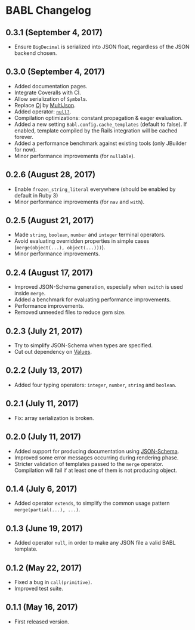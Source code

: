 # BABL Changelog

## 0.3.1 (September 4, 2017)
- Ensure `BigDecimal` is serialized into JSON float, regardless of the JSON backend chosen.

## 0.3.0 (September 4, 2017)
- Added documentation pages.
- Integrate Coveralls with CI.
- Allow serialization of `Symbol`s.
- Replace [Oj](https://github.com/ohler55/oj) by [MultiJson](https://github.com/intridea/multi_json).
- Added operator: [`null?`](pages/operators.md#is_null).
- Compilation optimizations: constant propagation & eager evaluation.
- Added a new setting `Babl.config.cache_templates` (default to false). If enabled, template compiled by the Rails integration will be cached forever.
- Added a performance benchmark against existing tools (only JBuilder for now).
- Minor performance improvements (for `nullable`).

## 0.2.6 (August 28, 2017)
- Enable `frozen_string_literal` everywhere (should be enabled by default in Ruby 3)
- Minor performance improvements (for `nav` and `with`).

## 0.2.5 (August 21, 2017)
- Made `string`, `boolean`, `number` and `integer` terminal operators.
- Avoid evaluating overridden properties in simple cases (`merge(object(...), object(...)))`).
- Minor performance improvements.

## 0.2.4 (August 17, 2017)
- Improved JSON-Schema generation, especially when `switch` is used inside `merge`.
- Added a benchmark for evaluating performance improvements.
- Performance improvements.
- Removed unneeded files to reduce gem size.

## 0.2.3 (July 21, 2017)
- Try to simplify JSON-Schema when types are specified.
- Cut out dependency on [Values](https://github.com/tcrayford/Values).

## 0.2.2 (July 13, 2017)

- Added four typing operators: `integer`, `number`, `string` and `boolean`.

## 0.2.1 (July 11, 2017)

- Fix: array serialization is broken.

## 0.2.0 (July 11, 2017)

- Added support for producing documentation using [JSON-Schema](http://json-schema.org/).
- Improved some error messages occurring during rendering phase.
- Stricter validation of templates passed to the `merge` operator. Compilation will fail if at least one of them is not producing object.

## 0.1.4 (July 6, 2017)

- Added operator `extends`, to simplify the common usage pattern `merge(partial(...), ...)`.

## 0.1.3 (June 19, 2017)

- Added operator `null`, in order to make any JSON file a valid BABL template.

## 0.1.2 (May 22, 2017)

- Fixed a bug in `call(primitive)`.
- Improved test suite.

## 0.1.1 (May 16, 2017)

- First released version.
